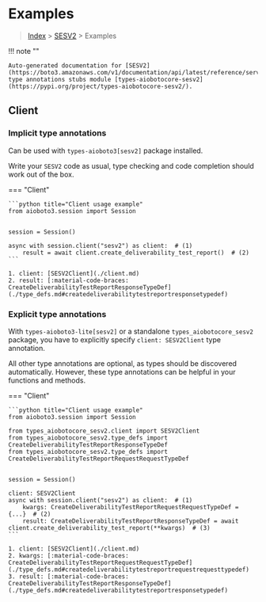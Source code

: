 # Examples

> [Index](../README.md) > [SESV2](./README.md) > Examples

!!! note ""

    Auto-generated documentation for [SESV2](https://boto3.amazonaws.com/v1/documentation/api/latest/reference/services/sesv2.html#SESV2)
    type annotations stubs module [types-aiobotocore-sesv2](https://pypi.org/project/types-aiobotocore-sesv2/).

## Client

### Implicit type annotations

Can be used with `types-aioboto3[sesv2]` package installed.

Write your `SESV2` code as usual,
type checking and code completion should work out of the box.



=== "Client"

    ```python title="Client usage example"
    from aioboto3.session import Session


    session = Session()

    async with session.client("sesv2") as client:  # (1)
        result = await client.create_deliverability_test_report()  # (2)
    ```

    1. client: [SESV2Client](./client.md)
    2. result: [:material-code-braces: CreateDeliverabilityTestReportResponseTypeDef](./type_defs.md#createdeliverabilitytestreportresponsetypedef) 






### Explicit type annotations

With `types-aioboto3-lite[sesv2]`
or a standalone `types_aiobotocore_sesv2` package, you have to explicitly specify
`client: SESV2Client` type annotation.

All other type annotations are optional, as types should be discovered automatically.
However, these type annotations can be helpful in your functions and methods.


=== "Client"

    ```python title="Client usage example"
    from aioboto3.session import Session

    from types_aiobotocore_sesv2.client import SESV2Client
    from types_aiobotocore_sesv2.type_defs import CreateDeliverabilityTestReportResponseTypeDef
    from types_aiobotocore_sesv2.type_defs import CreateDeliverabilityTestReportRequestRequestTypeDef


    session = Session()

    client: SESV2Client
    async with session.client("sesv2") as client:  # (1)
        kwargs: CreateDeliverabilityTestReportRequestRequestTypeDef = {...}  # (2)
        result: CreateDeliverabilityTestReportResponseTypeDef = await client.create_deliverability_test_report(**kwargs)  # (3)
    ```

    1. client: [SESV2Client](./client.md)
    2. kwargs: [:material-code-braces: CreateDeliverabilityTestReportRequestRequestTypeDef](./type_defs.md#createdeliverabilitytestreportrequestrequesttypedef) 
    3. result: [:material-code-braces: CreateDeliverabilityTestReportResponseTypeDef](./type_defs.md#createdeliverabilitytestreportresponsetypedef) 






